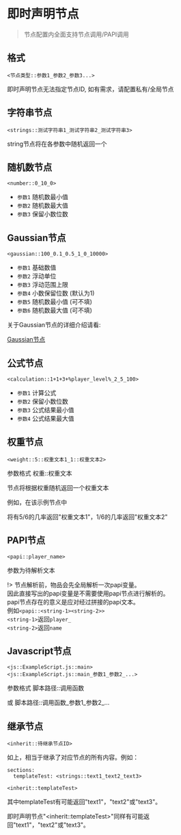 # 即时声明节点

> 节点配置内全面支持节点调用/PAPI调用

## 格式

`<节点类型::参数1_参数2_参数3...>`

即时声明节点无法指定节点ID, 如有需求，请配置私有/全局节点

## 字符串节点

```
<strings::测试字符串1_测试字符串2_测试字符串3>
```

string节点将在各参数中随机返回一个

## 随机数节点

```
<number::0_10_0>
```

* `参数1` 随机数最小值
* `参数2` 随机数最大值
* `参数3` 保留小数位数

## Gaussian节点

```
<gaussian::100_0.1_0.5_1_0_10000>
```

* `参数1` 基础数值
* `参数2` 浮动单位
* `参数3` 浮动范围上限
* `参数4` 小数保留位数 (默认为1)
* `参数5` 随机数最小值 (可不填)
* `参数6` 随机数最大值 (可不填)

关于Gaussian节点的详细介绍请看:

[Gaussian节点](sui-ji-jie-dian/si-you-quan-ju-jie-dian/gaussian-jie-dian.md)

## 公式节点

```
<calculation::1+1+3+%player_level%_2_5_100>
```

* `参数1` 计算公式
* `参数2` 保留小数位数
* `参数3` 公式结果最小值
* `参数4` 公式结果最大值

## 权重节点

```
<weight::5::权重文本1_1::权重文本2>
```

参数格式 权重::权重文本

节点将根据权重随机返回一个权重文本

例如，在该示例节点中

将有5/6的几率返回"权重文本1"，1/6的几率返回"权重文本2"

## PAPI节点

```
<papi::player_name>
```

参数为待解析文本

!> 节点解析前，物品会先全局解析一次papi变量。
<br />因此直接写出的papi变量是不需要使用papi节点进行解析的。
<br />papi节点存在的意义是应对经过拼接的papi文本。
<br />例如`<papi::<string-1><string-2>>`
<br />`<string-1>`返回`player_`
<br />`<string-2>`返回`name`

## Javascript节点

```
<js::ExampleScript.js::main>
<js::ExampleScript.js::main_参数1_参数2_...>
```

参数格式 脚本路径::调用函数

或 脚本路径::调用函数\_参数1\_参数2\_...

## 继承节点

```
<inherit::待继承节点ID>
```

如上，相当于继承了对应节点的所有内容。例如：

```
sections:
  templateTest: <strings::text1_text2_text3>
```

```
<inherit::templateTest>
```

其中templateTest有可能返回"text1"，"text2"或"text3"。

即时声明节点"\<inherit::templateTest>"同样有可能返回"text1"，"text2"或"text3"。
